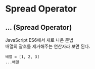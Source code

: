 # Spread Operator
## ... (Spread Operator)
JavaScript ES6에서 새로 나온 문법\
배열의 괄호를 제거해주는 연산자라 보면 된다.
```
배열 = [1, 2, 3]
...배열
```
